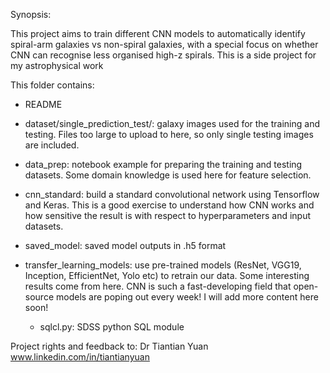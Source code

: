 Synopsis:

This project aims to train different CNN  models to automatically
identify spiral-arm galaxies vs non-spiral galaxies, with a special
focus on whether CNN can recognise less organised high-z spirals.
This is a side project for my astrophysical work <br/>


This folder contains:<br/>

* README<br/>
* dataset/single\_prediction\_test/: galaxy images used for the training and testing. Files too
  large to upload to here, so only single testing images are
  included. <br/>
  
* data_prep: notebook example for preparing the training and testing
  datasets. Some domain knowledge is used here for feature selection. <br/>

* cnn_standard:  build a standard convolutional network using
  Tensorflow and Keras. This is a good exercise to understand how CNN
  works and how sensitive the result is with respect to
  hyperparameters and input datasets. <br/>

* saved\_model: saved model outputs in .h5 format <br/>

* transfer\_learning\_models: use pre-trained models (ResNet, VGG19,
Inception, EfficientNet, Yolo etc) to retrain our
data. Some interesting results come from here.  CNN is such a
fast-developing field that open-source models are poping out every
week! I will add more content here soon! <br/>

  
  * sqlcl.py: SDSS python SQL module
  

Project rights and feedback to: Dr Tiantian Yuan<br/>
www.linkedin.com/in/tiantianyuan                                                                     
